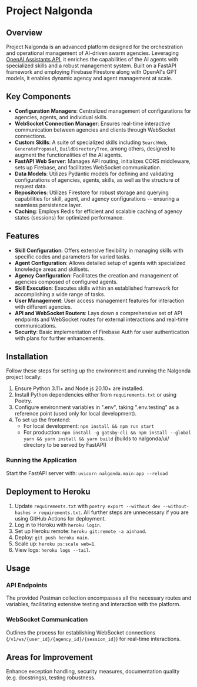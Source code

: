 # Project Nalgonda

## Overview

Project Nalgonda is an advanced platform designed for the orchestration and operational management of AI-driven swarm agencies. Leveraging [OpenAI Assistants API](https://platform.openai.com/docs/assistants/overview), it enriches the capabilities of the AI agents with specialized skills and a robust management system. Built on a FastAPI framework and employing Firebase Firestore along with OpenAI's GPT models, it enables dynamic agency and agent management at scale.

## Key Components

- **Configuration Managers**: Centralized management of configurations for agencies, agents, and individual skills.
- **WebSocket Connection Manager**: Ensures real-time interactive communication between agencies and clients through WebSocket connections.
- **Custom Skills**: A suite of specialized skills including `SearchWeb`, `GenerateProposal`, `BuildDirectoryTree`, among others, designed to augment the functionalities of the AI agents.
- **FastAPI Web Server**: Manages API routing, initializes CORS middleware, sets up Firebase, and facilitates WebSocket communication.
- **Data Models**: Utilizes Pydantic models for defining and validating configurations of agencies, agents, skills, as well as the structure of request data.
- **Repositories**: Utilizes Firestore for robust storage and querying capabilities for skill, agent, and agency configurations -- ensuring a seamless persistence layer.
- **Caching**: Employs Redis for efficient and scalable caching of agency states (sessions) for optimized performance.

## Features

- **Skill Configuration**: Offers extensive flexibility in managing skills with specific codes and parameters for varied tasks.
- **Agent Configuration**: Allows detailed setup of agents with specialized knowledge areas and skillsets.
- **Agency Configuration**: Facilitates the creation and management of agencies composed of configured agents.
- **Skill Execution**: Executes skills within an established framework for accomplishing a wide range of tasks.
- **User Management**: User access management features for interaction with different agencies.
- **API and WebSocket Routers**: Lays down a comprehensive set of API endpoints and WebSocket routes for external interactions and real-time communications.
- **Security**: Basic implementation of Firebase Auth for user authentication with plans for further enhancements.

## Installation

Follow these steps for setting up the environment and running the Nalgonda project locally:

1. Ensure Python 3.11+ and Node.js 20.10+ are installed.
2. Install Python dependencies either from `requirements.txt` or using Poetry.
3. Configure environment variables in ".env", taking ".env.testing" as a reference point (used only for local development).
4. To set up the frontend:
   - For local development: `npm install && npm run start`
   - For production: `npm install -g gatsby-cli && npm install --global yarn && yarn install && yarn build` (builds to nalgonda/ui/ directory to be served by FastAPI)

### Running the Application
Start the FastAPI server with: `uvicorn nalgonda.main:app --reload`

## Deployment to Heroku

1. Update `requirements.txt` with `poetry export --without dev --without-hashes > requirements.txt`.
All further steps are unnecessary if you are using GitHub Actions for deployment.
2. Log in to Heroku with `heroku login`.
3. Set up Heroku remote: `heroku git:remote -a ainhand`.
4. Deploy: `git push heroku main`.
5. Scale up: `heroku ps:scale web=1`.
6. View logs: `heroku logs --tail`.

## Usage

### API Endpoints
The provided Postman collection encompasses all the necessary routes and variables, facilitating extensive testing and interaction with the platform.

### WebSocket Communication
Outlines the process for establishing WebSocket connections (`/v1/ws/{user_id}/{agency_id}/{session_id}`) for real-time interactions.

## Areas for Improvement
Enhance exception handling, security measures, documentation quality (e.g. docstrings), testing robustness.
